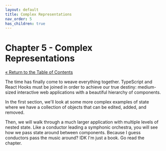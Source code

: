```yaml
---
layout: default
title: Complex Representations
nav_order: 5
has_children: true
---
```


# Chapter 5 - Complex Representations

[&laquo; Return to the Table of Contents](../index.md)

The time has finally come to weave everything together. TypeScript and React Hooks must be joined in order to achieve our true destiny: medium-sized interactive web applications with a beautiful hierarchy of components.

In the first section, we'll look at some more complex examples of state where we have a collection of objects that can be edited, added, and removed.

Then, we will walk through a much larger application with multiple levels of nested state. Like a conductor leading a symphonic orchestra, you will see how we pass state around between components. Because I guess conductors pass the music around? IDK I'm just a book. Go read the chapter.